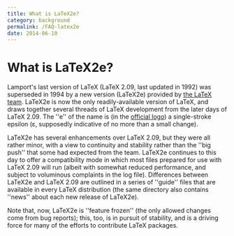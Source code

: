```yaml
---
title: What is LaTeX2e?
category: background
permalink: /FAQ-latex2e
date: 2014-06-10
---
```


# What is LaTeX2e?

Lamport's last version of LaTeX (LaTeX 2.09, last updated in 1992)
was superseded in 1994 by a new version (LaTeX2e) provided by
[the LaTeX team](/FAQ-LaTeX3).
LaTeX2e is now the only readily-available version of
LaTeX, and draws together several threads of LaTeX development
from the later days of LaTeX 2.09.  The ''e'' of the name is (in the
[official logo](/FAQ-logos))
a single-stroke epsilon
(&epsilon;, supposedly
indicative of no more than a small change).

LaTeX2e has several enhancements over LaTeX 2.09, but they were all
rather minor, with a view to continuity and stability rather than the
''big push'' that some had expected from the team.  LaTeX2e
continues to this day to offer a compatibility mode in which most
files prepared for use with LaTeX 2.09 will run (albeit with somewhat
reduced performance, and subject to voluminous complaints in the log
file).  Differences between LaTeX2e and LaTeX 2.09 are
outlined in a series of ''guide'' files that are available in every
LaTeX distribution (the same directory also contains ''news'' about
each new release of LaTeX2e).

Note that, now, LaTeX2e is ''feature frozen'' (the only allowed
changes come from bug reports); this, too, is in pursuit of stability,
and is a driving force for many of the efforts to contribute LaTeX
packages.

